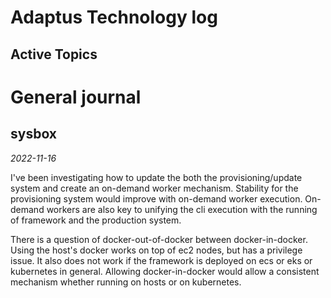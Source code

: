 # Adaptus Technology log

## Active Topics

# General journal

## sysbox
*2022-11-16*

I've been investigating how to update the both the provisioning/update system and create an on-demand worker mechanism. Stability for the provisioning system would improve with on-demand worker execution. On-demand workers are also key to unifying the cli execution with the running of framework and the production system.

There is a question of docker-out-of-docker between docker-in-docker. Using the host's docker works on top of ec2 nodes, but has a privilege issue. It also does not work if the framework is deployed on ecs or eks or kubernetes in general. Allowing docker-in-docker would allow a consistent mechanism whether running on hosts or on kubernetes.
